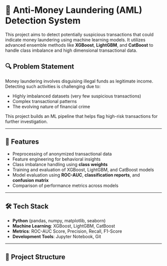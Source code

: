 # 💸 Anti-Money Laundering (AML) Detection System

This project aims to detect potentially suspicious transactions that could indicate money laundering using machine learning models. It utilizes advanced ensemble methods like **XGBoost**, **LightGBM**, and **CatBoost** to handle class imbalance and high dimensional transactional data.

## 🔍 Problem Statement

Money laundering involves disguising illegal funds as legitimate income. Detecting such activities is challenging due to:
- Highly imbalanced datasets (very few suspicious transactions)
- Complex transactional patterns
- The evolving nature of financial crime

This project builds an ML pipeline that helps flag high-risk transactions for further investigation.

---

## 🚀 Features

- Preprocessing of anonymized transactional data
- Feature engineering for behavioral insights
- Class imbalance handling using **class weights**
- Training and evaluation of XGBoost, LightGBM, and CatBoost models
- Model evaluation using **ROC-AUC**, **classification reports**, and **confusion matrix**
- Comparison of performance metrics across models

---

## 🛠️ Tech Stack

- **Python** (pandas, numpy, matplotlib, seaborn)
- **Machine Learning**: XGBoost, LightGBM, CatBoost
- **Metrics**: ROC-AUC Score, Precision, Recall, F1-Score
- **Development Tools**: Jupyter Notebook, Git

---

## 📂 Project Structure

